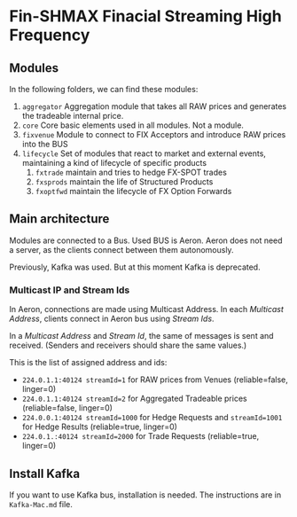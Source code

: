# Fin-SHMAX Finacial Streaming High Frequency

## Modules

In the following folders, we can find these modules:

1. `aggregator` Aggregation module that takes all RAW prices and generates the tradeable
    internal price.
1. `core` Core basic elements used in all modules. Not a module.
1. `fixvenue` Module to connect to FIX Acceptors and introduce RAW prices into the BUS
1. `lifecycle` Set of modules that react to market and external events, maintaining a
    kind of lifecycle of specific products
    1. `fxtrade` maintain and tries to hedge FX-SPOT trades
    1. `fxsprods` maintain the life of Structured Products
    2. `fxoptfwd` maintain the lifecycle of FX Option Forwards
 

## Main architecture

Modules are connected to a Bus.
Used BUS is Aeron. Aeron does not need a server, as the clients connect between them autonomously.

Previously, Kafka was used. But at this moment Kafka is deprecated.

### Multicast IP and Stream Ids
In Aeron, connections are made using Multicast Address.
In each *Multicast Address*, clients connect in Aeron bus using *Stream Ids*. 

In a *Multicast Address* and *Stream Id*, the same of messages is sent and received. (Senders and receivers should share the same values.)

This is the list of assigned address and ids:

* `224.0.1.1:40124 streamId=1` for RAW prices from Venues (reliable=false, linger=0)
* `224.0.1.1:40124 streamId=2` for Aggregated Tradeable prices (reliable=false, linger=0)
* `224.0.0.1:40124 streamId=1000` for Hedge Requests and `streamId=1001` for Hedge Results (reliable=true, linger=0)
* `224.0.1.:40124 streamId=2000` for Trade Requests (reliable=true, linger=0)

## Install Kafka
If you want to use Kafka bus, installation is needed.
The instructions are in `Kafka-Mac.md` file.
